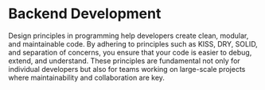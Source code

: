 # Backend Development

Design principles in programming help developers create clean, modular, and maintainable code. By adhering to principles such as KISS, DRY, SOLID, and separation of concerns, you ensure that your code is easier to debug, extend, and understand. These principles are fundamental not only for individual developers but also for teams working on large-scale projects where maintainability and collaboration are key.

